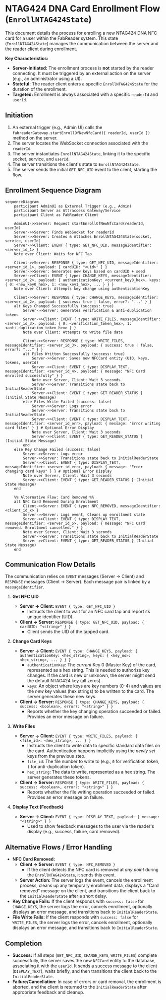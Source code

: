 # NTAG424 DNA Card Enrollment Flow (`EnrollNTAG424State`)

This document details the process for enrolling a new NTAG424 DNA NFC card for a user within the FabReader system. This state (`EnrollNTAG424State`) manages the communication between the server and the reader client during enrollment.

**Key Characteristics:**

- **Server-Initiated:** The enrollment process is **not** started by the reader connecting. It must be triggered by an external action on the server (e.g., an administrator using a UI).
- **Stateful:** The reader client enters a specific `EnrollNTAG424State` for the duration of the enrollment.
- **Targeted:** Enrollment is always associated with a specific `readerId` and `userId`.

## Initiation

1.  An external trigger (e.g., Admin UI) calls the `fabreaderGateway.startEnrollOfNewNfcCard({ readerId, userId })` method on the server.
2.  The server locates the WebSocket connection associated with the `readerId`.
3.  The server instantiates `EnrollNTAG424State`, linking it to the specific socket, service, and `userId`.
4.  The server transitions the client's state to `EnrollNTAG424State`.
5.  The server sends the initial `GET_NFC_UID` event to the client, starting the flow.

## Enrollment Sequence Diagram

```mermaid
sequenceDiagram
    participant AdminUI as External Trigger (e.g., Admin)
    participant Server as Attraccess Gateway/Service
    participant Client as FabReader Client

    AdminUI->>Server: Request startEnrollOfNewNfcCard(readerId, userId)
    Server->>Server: Finds WebSocket for readerId
    Server->>Server: Creates & Attaches EnrollNTAG424State(socket, service, userId)
    Server->>Client: EVENT { type: GET_NFC_UID, messageIdentifier: <server_id_1> }
    Note over Client: Waits for NFC Tap

    Client->>Server: RESPONSE { type: GET_NFC_UID, messageIdentifier: <server_id_1>, payload: { cardUID: "<uid>" } }
    Server->>Server: Generates new keys based on cardUID + seed
    Server->>Client: EVENT { type: CHANGE_KEYS, messageIdentifier: <server_id_2>, payload: { authenticationKey: <current_key0_hex>, keys: { 0: <new_key0_hex>, 1: <new_key1_hex>, ... } } }
    Note over Client: Attempts key change using authenticationKey

    Client->>Server: RESPONSE { type: CHANGE_KEYS, messageIdentifier: <server_id_2>, payload: { success: true | false, error?: "..." } }
    alt Keys Changed Successfully (success: true)
        Server->>Server: Generates verification & anti-duplication tokens
        Server->>Client: EVENT { type: WRITE_FILES, messageIdentifier: <server_id_3>, payload: { 0: <verification_token_hex>, 1: <anti_duplication_token_hex> } }
        Note over Client: Attempts to write file data

        Client->>Server: RESPONSE { type: WRITE_FILES, messageIdentifier: <server_id_3>, payload: { success: true | false, error?: "..." } }
        alt Files Written Successfully (success: true)
            Server->>Server: Saves new NFCCard entity (UID, keys, tokens, userId)
            Server->>Client: EVENT { type: DISPLAY_TEXT, messageIdentifier: <server_id_4>, payload: { message: "NFC Card enrolled successfully" } }
            Note over Server, Client: Wait 3 seconds
            Server->>Server: Transitions state back to InitialReaderState
            Server->>Client: EVENT { type: GET_READER_STATUS } (Initial State Message)
        else Files Write Failed (success: false)
            Server->>Server: Logs error
            Server->>Server: Transitions state back to InitialReaderState
            Server->>Client: EVENT { type: DISPLAY_TEXT, messageIdentifier: <server_id_err>, payload: { message: "Error writing card files" } } # Optional Error Display
            Note over Server, Client: Wait 3 seconds
            Server->>Client: EVENT { type: GET_READER_STATUS } (Initial State Message)
        end
    else Key Change Failed (success: false)
        Server->>Server: Logs error
        Server->>Server: Transitions state back to InitialReaderState
        Server->>Client: EVENT { type: DISPLAY_TEXT, messageIdentifier: <server_id_err>, payload: { message: "Error changing card keys" } } # Optional Error Display
        Note over Server, Client: Wait 3 seconds
        Server->>Client: EVENT { type: GET_READER_STATUS } (Initial State Message)
    end

    %% Alternative Flow: Card Removed %%
    alt NFC Card Removed During Enrollment
        Client->>Server: EVENT { type: NFC_REMOVED, messageIdentifier: <client_id_x> }
        Server->>Server: Logs event, Cleans up enrollment state
        Server->>Client: EVENT { type: DISPLAY_TEXT, messageIdentifier: <server_id_5>, payload: { message: "NFC Card removed. Enrollment cancelled." } }
        Note over Server, Client: Wait 3 seconds
        Server->>Server: Transitions state back to InitialReaderState
        Server->>Client: EVENT { type: GET_READER_STATUS } (Initial State Message)
    end

```

## Communication Flow Details

The communication relies on `EVENT` messages (Server -> Client) and `RESPONSE` messages (Client -> Server). Each message pair is linked by a `messageIdentifier`.

1.  **Get NFC UID**

    - **Server -> Client:** `EVENT { type: GET_NFC_UID }`
      - Instructs the client to wait for an NFC card tap and report its unique identifier (UID).
    - **Client -> Server:** `RESPONSE { type: GET_NFC_UID, payload: { cardUID: "<string>" } }`
      - Client sends the UID of the tapped card.

2.  **Change Card Keys**

    - **Server -> Client:** `EVENT { type: CHANGE_KEYS, payload: { authenticationKey: <hex_string>, keys: { <key_no>: <hex_string>, ... } } }`
      - `authenticationKey`: The _current_ Key 0 (Master Key) of the card, represented as a hex string. This is needed to authorize key changes. If the card is new or unknown, the server might send the default NTAG424 key (all zeros).
      - `keys`: An object where keys are key numbers (0-4) and values are the _new_ key values (hex strings) to be written to the card. The server generates these new keys.
    - **Client -> Server:** `RESPONSE { type: CHANGE_KEYS, payload: { success: <boolean>, error?: "<string>" } }`
      - Reports whether the key changing operation succeeded or failed. Provides an error message on failure.

3.  **Write Files**

    - **Server -> Client:** `EVENT { type: WRITE_FILES, payload: { <file_id>: <hex_string>, ... } }`
      - Instructs the client to write data to specific standard data files on the card. Authentication happens implicitly using the _newly set_ keys from the previous step.
      - `file_id`: The file number to write to (e.g., `0` for verification token, `1` for anti-duplication token).
      - `hex_string`: The data to write, represented as a hex string. The server generates these tokens.
    - **Client -> Server:** `RESPONSE { type: WRITE_FILES, payload: { success: <boolean>, error?: "<string>" } }`
      - Reports whether the file writing operation succeeded or failed. Provides an error message on failure.

4.  **Display Text (Feedback)**
    - **Server -> Client:** `EVENT { type: DISPLAY_TEXT, payload: { message: "<string>" } }`
      - Used to show feedback messages to the user via the reader's display (e.g., success, failure, card removed).

## Alternative Flows / Error Handling

- **NFC Card Removed:**
  - **Client -> Server:** `EVENT { type: NFC_REMOVED }`
    - If the client detects the NFC card is removed at _any point_ during the `EnrollNTAG424State`, it sends this event.
  - **Server Action:** The server logs the event, cancels the enrollment process, cleans up any temporary enrollment data, displays a "Card removed" message on the client, and transitions the client back to the `InitialReaderState` after a short delay.
- **Key Change Fails:** If the client responds with `success: false` for `CHANGE_KEYS`, the server logs the error, cancels enrollment, optionally displays an error message, and transitions back to `InitialReaderState`.
- **File Write Fails:** If the client responds with `success: false` for `WRITE_FILES`, the server logs the error, cancels enrollment, optionally displays an error message, and transitions back to `InitialReaderState`.

## Completion

- **Success:** If all steps (`GET_NFC_UID`, `CHANGE_KEYS`, `WRITE_FILES`) complete successfully, the server saves the new `NFCCard` entity to the database, associating it with the `userId`. It sends a success message to the client (`DISPLAY_TEXT`), waits briefly, and then transitions the client back to the `InitialReaderState`.
- **Failure/Cancellation:** In case of errors or card removal, the enrollment is aborted, and the client is returned to the `InitialReaderState` after appropriate feedback and cleanup.
